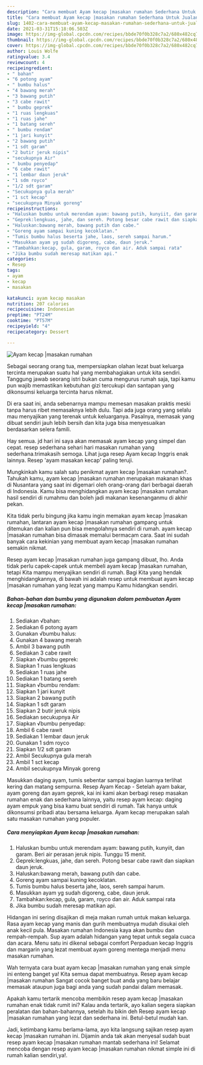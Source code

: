 ```yaml
---
description: "Cara membuat Ayam kecap |masakan rumahan Sederhana Untuk Jualan"
title: "Cara membuat Ayam kecap |masakan rumahan Sederhana Untuk Jualan"
slug: 1402-cara-membuat-ayam-kecap-masakan-rumahan-sederhana-untuk-jualan
date: 2021-03-31T15:18:06.503Z
image: https://img-global.cpcdn.com/recipes/bbde70f0b328c7a2/680x482cq70/ayam-kecap-masakan-rumahan-foto-resep-utama.jpg
thumbnail: https://img-global.cpcdn.com/recipes/bbde70f0b328c7a2/680x482cq70/ayam-kecap-masakan-rumahan-foto-resep-utama.jpg
cover: https://img-global.cpcdn.com/recipes/bbde70f0b328c7a2/680x482cq70/ayam-kecap-masakan-rumahan-foto-resep-utama.jpg
author: Louis Wolfe
ratingvalue: 3.4
reviewcount: 4
recipeingredient:
- " bahan"
- "6 potong ayam"
- " bumbu halus"
- "4 bawang merah"
- "3 bawang putih"
- "3 cabe rawit"
- " bumbu geprek"
- "1 ruas lengkuas"
- "1 ruas jahe"
- "1 batang sereh"
- " bumbu rendam"
- "1 jari kunyit"
- "2 bawang putih"
- "1 sdt garam"
- "2 butir jeruk nipis"
- "secukupnya Air"
- " bumbu penyedap"
- "6 cabe rawit"
- "1 lembar daun jeruk"
- "1 sdm royco"
- "1/2 sdt garam"
- "Secukupnya gula merah"
- "1 sct kecap"
- "secukupnya Minyak goreng"
recipeinstructions:
- "Haluskan bumbu untuk merendam ayam: bawang putih, kunyiit, dan garam. Beri air perasan jeruk nipis. Tunggu 15 menit."
- "Geprek:lengkuas, jahe, dan sereh. Potong besar cabe rawit dan siapkan daun jeruk."
- "Haluskan:bawang merah, bawang putih dan cabe."
- "Goreng ayam sampai kuning kecoklatan."
- "Tumis bumbu halus beserta jahe, laos, sereh sampai harum."
- "Masukkan ayam yg sudah digoreng, cabe, daun jeruk."
- "Tambahkan:kecap, gula, garam, royco dan air. Aduk sampai rata"
- "Jika bumbu sudah meresap matikan api."
categories:
- Resep
tags:
- ayam
- kecap
- masakan

katakunci: ayam kecap masakan 
nutrition: 207 calories
recipecuisine: Indonesian
preptime: "PT24M"
cooktime: "PT57M"
recipeyield: "4"
recipecategory: Dessert

---
```



![Ayam kecap |masakan rumahan](https://img-global.cpcdn.com/recipes/bbde70f0b328c7a2/680x482cq70/ayam-kecap-masakan-rumahan-foto-resep-utama.jpg)

Sebagai seorang orang tua, mempersiapkan olahan lezat buat keluarga tercinta merupakan suatu hal yang membahagiakan untuk kita sendiri. Tanggung jawab seorang istri bukan cuma mengurus rumah saja, tapi kamu pun wajib memastikan kebutuhan gizi tercukupi dan santapan yang dikonsumsi keluarga tercinta harus nikmat.

Di era  saat ini, anda sebenarnya mampu memesan masakan praktis meski tanpa harus ribet memasaknya lebih dulu. Tapi ada juga orang yang selalu mau menyajikan yang terenak untuk keluarganya. Pasalnya, memasak yang dibuat sendiri jauh lebih bersih dan kita juga bisa menyesuaikan berdasarkan selera famili. 

Hay semua. jd hari ini saya akan memasak ayam kecap yang simpel dan cepat. resep sederhana sehari hari masakan rumahan yang sederhana.trimakasih semoga. Lihat juga resep Ayam kecap Inggris enak lainnya. Resep &#39;ayam masakan kecap&#39; paling teruji.

Mungkinkah kamu salah satu penikmat ayam kecap |masakan rumahan?. Tahukah kamu, ayam kecap |masakan rumahan merupakan makanan khas di Nusantara yang saat ini digemari oleh orang-orang dari berbagai daerah di Indonesia. Kamu bisa menghidangkan ayam kecap |masakan rumahan hasil sendiri di rumahmu dan boleh jadi makanan kesenanganmu di akhir pekan.

Kita tidak perlu bingung jika kamu ingin memakan ayam kecap |masakan rumahan, lantaran ayam kecap |masakan rumahan gampang untuk ditemukan dan kalian pun bisa mengolahnya sendiri di rumah. ayam kecap |masakan rumahan bisa dimasak memalui bermacam cara. Saat ini sudah banyak cara kekinian yang membuat ayam kecap |masakan rumahan semakin nikmat.

Resep ayam kecap |masakan rumahan juga gampang dibuat, lho. Anda tidak perlu capek-capek untuk membeli ayam kecap |masakan rumahan, tetapi Kita mampu menyajikan sendiri di rumah. Bagi Kita yang hendak menghidangkannya, di bawah ini adalah resep untuk membuat ayam kecap |masakan rumahan yang lezat yang mampu Kamu hidangkan sendiri.

<!--inarticleads1-->

##### Bahan-bahan dan bumbu yang digunakan dalam pembuatan Ayam kecap |masakan rumahan:

1. Sediakan  √bahan:
1. Sediakan 6 potong ayam
1. Gunakan  √bumbu halus:
1. Gunakan 4 bawang merah
1. Ambil 3 bawang putih
1. Sediakan 3 cabe rawit
1. Siapkan  √bumbu geprek:
1. Siapkan 1 ruas lengkuas
1. Sediakan 1 ruas jahe
1. Sediakan 1 batang sereh
1. Siapkan  √bumbu rendam:
1. Siapkan 1 jari kunyit
1. Siapkan 2 bawang putih
1. Siapkan 1 sdt garam
1. Siapkan 2 butir jeruk nipis
1. Sediakan secukupnya Air
1. Siapkan  √bumbu penyedap:
1. Ambil 6 cabe rawit
1. Sediakan 1 lembar daun jeruk
1. Gunakan 1 sdm royco
1. Siapkan 1/2 sdt garam
1. Ambil Secukupnya gula merah
1. Ambil 1 sct kecap
1. Ambil secukupnya Minyak goreng


Masukkan daging ayam, tumis sebentar sampai bagian luarnya terlihat kering dan matang sempurna. Resep Ayam Kecap - Setelah ayam bakar, ayam goreng dan ayam geprek, kai ini kami akan berbagi resep masakan rumahan enak dan sederhana lainnya, yaitu resep ayam kecap: daging ayam empuk yang bisa kamu buat sendiri di rumah. Tak hanya untuk dikonsumsi pribadi atau bersama keluarga. Ayam kecap merupakan salah satu masakan rumahan yang populer. 

<!--inarticleads2-->

##### Cara menyiapkan Ayam kecap |masakan rumahan:

1. Haluskan bumbu untuk merendam ayam: bawang putih, kunyiit, dan garam. Beri air perasan jeruk nipis. Tunggu 15 menit.
1. Geprek:lengkuas, jahe, dan sereh. Potong besar cabe rawit dan siapkan daun jeruk.
1. Haluskan:bawang merah, bawang putih dan cabe.
1. Goreng ayam sampai kuning kecoklatan.
1. Tumis bumbu halus beserta jahe, laos, sereh sampai harum.
1. Masukkan ayam yg sudah digoreng, cabe, daun jeruk.
1. Tambahkan:kecap, gula, garam, royco dan air. Aduk sampai rata
1. Jika bumbu sudah meresap matikan api.


Hidangan ini sering disajikan di meja makan rumah untuk makan keluarga. Rasa ayam kecap yang manis dan gurih membuatnya mudah disukai oleh anak kecil pula. Masakan rumahan Indonesia kaya akan bumbu dan rempah-rempah. Sup ayam adalah hidangan yang tepat untuk segala cuaca dan acara. Menu satu ini dikenal sebagai comfort Perpaduan kecap Inggris dan margarin yang lezat membuat ayam goreng mentega menjadi menu masakan rumahan. 

Wah ternyata cara buat ayam kecap |masakan rumahan yang enak simple ini enteng banget ya! Kita semua dapat membuatnya. Resep ayam kecap |masakan rumahan Sangat cocok banget buat anda yang baru belajar memasak ataupun juga bagi anda yang sudah pandai dalam memasak.

Apakah kamu tertarik mencoba membikin resep ayam kecap |masakan rumahan enak tidak rumit ini? Kalau anda tertarik, ayo kalian segera siapkan peralatan dan bahan-bahannya, setelah itu bikin deh Resep ayam kecap |masakan rumahan yang lezat dan sederhana ini. Betul-betul mudah kan. 

Jadi, ketimbang kamu berlama-lama, ayo kita langsung sajikan resep ayam kecap |masakan rumahan ini. Dijamin anda tak akan menyesal sudah buat resep ayam kecap |masakan rumahan mantab sederhana ini! Selamat mencoba dengan resep ayam kecap |masakan rumahan nikmat simple ini di rumah kalian sendiri,ya!.

